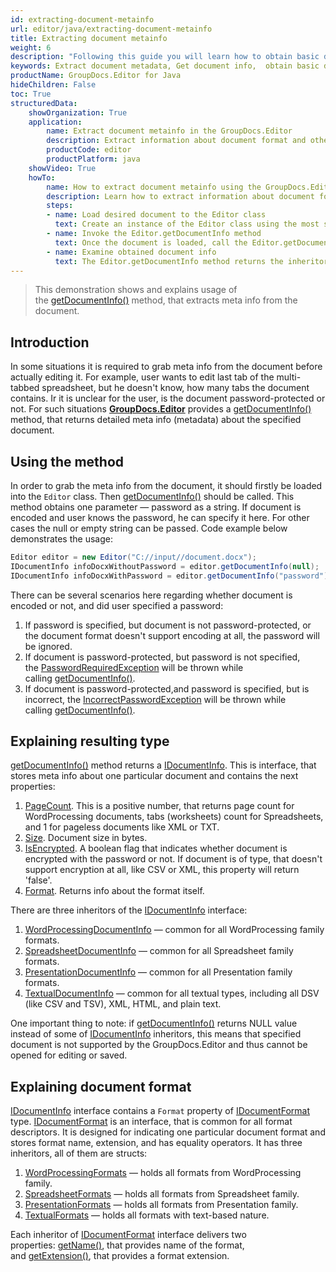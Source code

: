 ```yaml
---
id: extracting-document-metainfo
url: editor/java/extracting-document-metainfo
title: Extracting document metainfo
weight: 6
description: "Following this guide you will learn how to obtain basic document metadata like pages count, size, file type before editing it with GroupDocs.Editor for Java API."
keywords: Extract document metadata, Get document info,  obtain basic document metadata
productName: GroupDocs.Editor for Java
hideChildren: False
toc: True
structuredData:
    showOrganization: True
    application:    
        name: Extract document metainfo in the GroupDocs.Editor
        description: Extract information about document format and other properties using the GroupDocs.Editor in Java language
        productCode: editor
        productPlatform: java 
    showVideo: True
    howTo:
        name: How to extract document metainfo using the GroupDocs.Editor in Java
        description: Learn how to extract information about document format and other properties using the GroupDocs.Editor in Java step by step
        steps:
        - name: Load desired document to the Editor class
          text: Create an instance of the Editor class using the most suitable constructor overload, by passing the desired document into it.
        - name: Invoke the Editor.getDocumentInfo method
          text: Once the document is loaded, call the Editor.getDocumentInfo method and specify an optional password for the document into it, if document is password-protected.		  
        - name: Examine obtained document info
          text: The Editor.getDocumentInfo method returns the inheritor of the IDocumentInfo interface, which has the type, that is the most appropriate for the document format. For example, for the input document in WordProcessing format the getDocumentInfo will return an instance of a WordProcessingDocumentInfo class with information about page count, protection, exact format, and some other data.
---
```

> This demonstration shows and explains usage of the [getDocumentInfo()](https://apireference.groupdocs.com/editor/java/com.groupdocs.editor/Editor#getDocumentInfo-java.lang.String-) method, that extracts meta info from the document.

## Introduction

In some situations it is required to grab meta info from the document before actually editing it. For example, user wants to edit last tab of the multi-tabbed spreadsheet, but he doesn't know, how many tabs the document contains. Ir it is unclear for the user, is the document password-protected or not. For such situations [**GroupDocs.Editor**](https://products.groupdocs.com/editor/java) provides a [getDocumentInfo()](https://apireference.groupdocs.com/editor/java/com.groupdocs.editor/Editor#getDocumentInfo-java.lang.String-) method, that returns detailed meta info (metadata) about the specified document.

## Using the method

In order to grab the meta info from the document, it should firstly be loaded into the `Editor` class. Then [getDocumentInfo()](https://apireference.groupdocs.com/editor/java/com.groupdocs.editor/Editor#getDocumentInfo-java.lang.String-) should be called. This method obtains one parameter — password as a string. If document is encoded and user knows the password, he can specify it here. For other cases the null or empty string can be passed. Code example below demonstrates the usage:

```java
Editor editor = new Editor("C://input//document.docx");
IDocumentInfo infoDocxWithoutPassword = editor.getDocumentInfo(null);
IDocumentInfo infoDocxWithPassword = editor.getDocumentInfo("password");
```

There can be several scenarios here regarding whether document is encoded or not, and did user specified a password:

1. If password is specified, but document is not password-protected, or the document format doesn't support encoding at all, the password will be ignored.
2. If document is password-protected, but password is not specified, the [PasswordRequiredException](https://apireference.groupdocs.com/editor/java/com.groupdocs.editor/passwordrequiredexception) will be thrown while calling [getDocumentInfo()](https://apireference.groupdocs.com/editor/java/com.groupdocs.editor/Editor#getDocumentInfo-java.lang.String-).
3. If document is password-protected,and password is specified, but is incorrect, the [IncorrectPasswordException](https://apireference.groupdocs.com/editor/java/com.groupdocs.editor/incorrectpasswordexception) will be thrown while calling [getDocumentInfo()](https://apireference.groupdocs.com/editor/java/com.groupdocs.editor/Editor#getDocumentInfo-java.lang.String-).

## Explaining resulting type

[getDocumentInfo()](https://apireference.groupdocs.com/editor/java/com.groupdocs.editor/Editor#getDocumentInfo-java.lang.String-) method returns a [IDocumentInfo](https://apireference.groupdocs.com/editor/java/com.groupdocs.editor.metadata/idocumentinfo). This is interface, that stores meta info about one particular document and contains the next properties:

1. [PageCount](https://apireference.groupdocs.com/editor/java/com.groupdocs.editor.metadata/idocumentinfo/properties/pagecount). This is a positive number, that returns page count for WordProcessing documents, tabs (worksheets) count for Spreadsheets, and 1 for pageless documents like XML or TXT.
2. [Size](https://apireference.groupdocs.com/editor/java/com.groupdocs.editor.metadata/idocumentinfo/properties/size). Document size in bytes.
3. [IsEncrypted](https://apireference.groupdocs.com/editor/java/com.groupdocs.editor.metadata/idocumentinfo/properties/isencrypted). A boolean flag that indicates whether document is encrypted with the password or not. If document is of type, that doesn't support encryption at all, like CSV or XML, this property will return 'false'.
4. [Format](https://apireference.groupdocs.com/editor/java/com.groupdocs.editor.metadata/idocumentinfo/properties/format). Returns info about the format itself.

There are three inheritors of the [IDocumentInfo](https://apireference.groupdocs.com/editor/java/com.groupdocs.editor.metadata/idocumentinfo) interface:

1. [WordProcessingDocumentInfo](https://apireference.groupdocs.com/editor/java/com.groupdocs.editor.metadata/wordprocessingdocumentinfo) — common for all WordProcessing family formats.
2. [SpreadsheetDocumentInfo](https://apireference.groupdocs.com/editor/java/com.groupdocs.editor.metadata/spreadsheetdocumentinfo) — common for all Spreadsheet family formats.
3. [PresentationDocumentInfo](https://apireference.groupdocs.com/editor/java/com.groupdocs.editor.metadata/presentationdocumentinfo) — common for all Presentation family formats.
4. [TextualDocumentInfo](https://apireference.groupdocs.com/editor/java/com.groupdocs.editor.metadata/textualdocumentinfo) — common for all textual types, including all DSV (like CSV and TSV), XML, HTML, and plain text.

One important thing to note: if [getDocumentInfo()](https://apireference.groupdocs.com/editor/java/com.groupdocs.editor/Editor#getDocumentInfo-java.lang.String-) returns NULL value instead of some of [IDocumentInfo](https://apireference.groupdocs.com/editor/java/com.groupdocs.editor.metadata/idocumentinfo) inheritors, this means that specified document is not supported by the GroupDocs.Editor and thus cannot be opened for editing or saved.

## Explaining document format

[IDocumentInfo](https://apireference.groupdocs.com/editor/java/com.groupdocs.editor.metadata/idocumentinfo) interface contains a `Format` property of [IDocumentFormat](https://apireference.groupdocs.com/editor/java/com.groupdocs.editor.formats/idocumentformat) type. [IDocumentFormat](https://apireference.groupdocs.com/editor/java/com.groupdocs.editor.formats/idocumentformat) is an interface, that is common for all format descriptors. It is designed for indicating one particular document format and stores format name, extension, and has equality operators. It has three inheritors, all of them are structs:

1. [WordProcessingFormats](https://apireference.groupdocs.com/editor/java/com.groupdocs.editor.formats/wordprocessingformats) — holds all formats from WordProcessing family.
2. [SpreadsheetFormats](https://apireference.groupdocs.com/editor/java/com.groupdocs.editor.formats/spreadsheetformats) — holds all formats from Spreadsheet family.
3. [PresentationFormats](https://apireference.groupdocs.com/editor/java/com.groupdocs.editor.formats/spreadsheetformats) — holds all formats from Presentation family.
4. [TextualFormats](https://apireference.groupdocs.com/editor/java/com.groupdocs.editor.formats/textualformats) — holds all formats with text-based nature.

Each inheritor of [IDocumentFormat](https://apireference.groupdocs.com/editor/java/com.groupdocs.editor.formats/idocumentformat) interface delivers two properties: [getName()](https://apireference.groupdocs.com/editor/java/com.groupdocs.editor.formats/IDocumentFormat#getName--), that provides name of the format, and [getExtension()](https://apireference.groupdocs.com/editor/java/com.groupdocs.editor.formats/IDocumentFormat#getExtension--), that provides a format extension.

